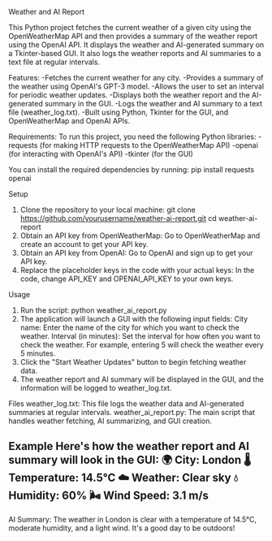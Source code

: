 Weather and AI Report

This Python project fetches the current weather of a given city using the OpenWeatherMap API and then provides a summary of the weather report using the OpenAI API. It displays the weather and AI-generated summary on a Tkinter-based GUI. It also logs the weather reports and AI summaries to a text file at regular intervals.

Features:
-Fetches the current weather for any city.
-Provides a summary of the weather using OpenAI's GPT-3 model.
-Allows the user to set an interval for periodic weather updates.
-Displays both the weather report and the AI-generated summary in the GUI.
-Logs the weather and AI summary to a text file (weather_log.txt).
-Built using Python, Tkinter for the GUI, and OpenWeatherMap and OpenAI APIs.


Requirements:
To run this project, you need the following Python libraries: 
-requests (for making HTTP requests to the OpenWeatherMap API)
-openai (for interacting with OpenAI's API)
-tkinter (for the GUI)


You can install the required dependencies by running: pip install requests openai



Setup

1. Clone the repository to your local machine:
git clone https://github.com/yourusername/weather-ai-report.git
cd weather-ai-report
2. Obtain an API key from OpenWeatherMap:
Go to OpenWeatherMap and create an account to get your API key.
3. Obtain an API key from OpenAI:
Go to OpenAI and sign up to get your API key.
4. Replace the placeholder keys in the code with your actual keys:
In the code, change API_KEY and OPENAI_API_KEY to your own keys.

Usage
1. Run the script:
python weather_ai_report.py
2. The application will launch a GUI with the following input fields:
City name: Enter the name of the city for which you want to check the weather.
Interval (in minutes): Set the interval for how often you want to check the weather. For example, entering 5 will check the weather every 5 minutes.
3. Click the "Start Weather Updates" button to begin fetching weather data.
4. The weather report and AI summary will be displayed in the GUI, and the information will be logged to weather_log.txt.


Files
weather_log.txt: This file logs the weather data and AI-generated summaries at regular intervals.
weather_ai_report.py: The main script that handles weather fetching, AI summarizing, and GUI creation.


Example
Here's how the weather report and AI summary will look in the GUI:
🌍 City: London
🌡 Temperature: 14.5°C
☁ Weather: Clear sky
💧 Humidity: 60%
🌬 Wind Speed: 3.1 m/s
--------------------------
AI Summary:
The weather in London is clear with a temperature of 14.5°C, moderate humidity, and a light wind. It's a good day to be outdoors!
